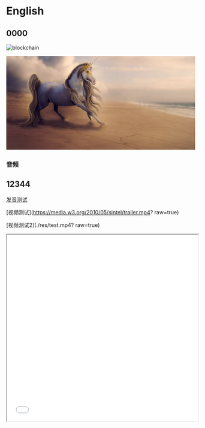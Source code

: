 # English
## 0000

![blockchain](https://timgsa.baidu.com/timg?image&quality=80&size=b9999_10000&sec=1562047418618&di=9db92eef484f6e3105f5caec437ea8fe&imgtype=0&src=http%3A%2F%2Fpic37.nipic.com%2F20140113%2F8800276_184927469000_2.png "区块链")


![blockchain](./res/1.jpg "tttt")



### 音频

<source id="mp4" src="http://om2bks7xs.bkt.clouddn.com/2017-08-26-Markdown-Advance-Video.mp4" type="video/mp4">
</video>

## 12344


[发音测试](http://link.hhtjim.com/163/463157222.mp3)

[视频测试](https://media.w3.org/2010/05/sintel/trailer.mp4? raw=true)

[视频测试2](./res/test.mp4? raw=true)

<iframe height=498 width=510 src="./res/test.mp4">



